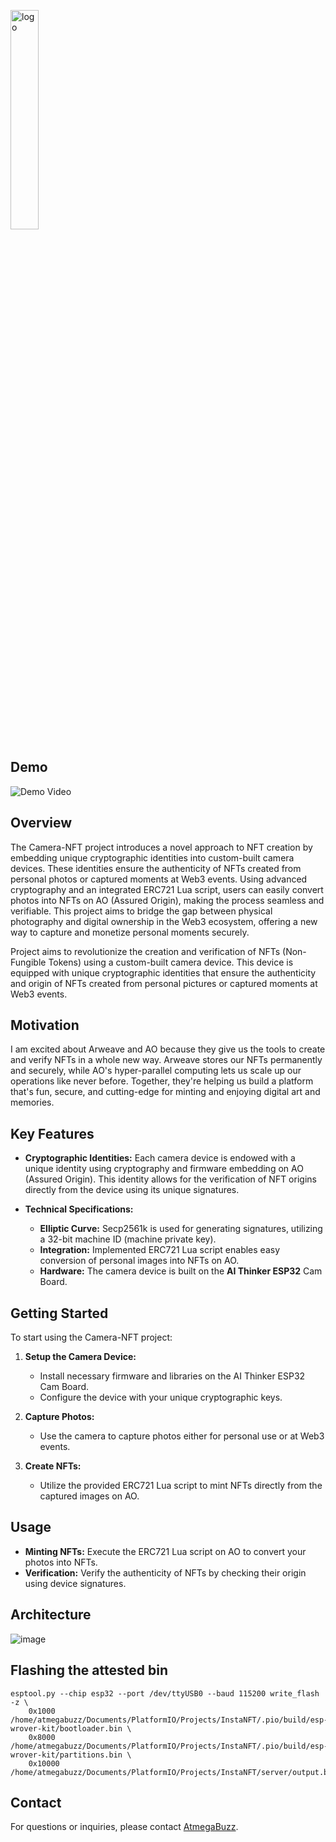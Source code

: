 <p><img src="https://github.com/AtmegaBuzz/InstaNFT/assets/68425016/5e828375-21a8-458f-b34c-9638000faaae" alt="logo" width="30%" /></p>


## Demo
![Demo Video](https://youtu.be/N9f028EOvnw)

## Overview

The Camera-NFT project introduces a novel approach to NFT creation by embedding unique cryptographic identities into custom-built camera devices. These identities ensure the authenticity of NFTs created from personal photos or captured moments at Web3 events. Using advanced cryptography and an integrated ERC721 Lua script, users can easily convert photos into NFTs on AO (Assured Origin), making the process seamless and verifiable. This project aims to bridge the gap between physical photography and digital ownership in the Web3 ecosystem, offering a new way to capture and monetize personal moments securely.

Project aims to revolutionize the creation and verification of NFTs (Non-Fungible Tokens) using a custom-built camera device. This device is equipped with unique cryptographic identities that ensure the authenticity and origin of NFTs created from personal pictures or captured moments at Web3 events.

## Motivation 
I am excited about Arweave and AO because they give us the tools to create and verify NFTs in a whole new way. Arweave stores our NFTs permanently and securely, while AO's hyper-parallel computing lets us scale up our operations like never before. Together, they're helping us build a platform that's fun, secure, and cutting-edge for minting and enjoying digital art and memories.

## Key Features

- **Cryptographic Identities:** Each camera device is endowed with a unique identity using cryptography and firmware embedding on AO (Assured Origin). This identity allows for the verification of NFT origins directly from the device using its unique signatures.
  
- **Technical Specifications:**
  - **Elliptic Curve:** Secp2561k is used for generating signatures, utilizing a 32-bit machine ID (machine private key).
  - **Integration:** Implemented ERC721 Lua script enables easy conversion of personal images into NFTs on AO.
  - **Hardware:** The camera device is built on the **AI Thinker ESP32** Cam Board.

## Getting Started

To start using the Camera-NFT project:

1. **Setup the Camera Device:**
   - Install necessary firmware and libraries on the AI Thinker ESP32 Cam Board.
   - Configure the device with your unique cryptographic keys.

2. **Capture Photos:**
   - Use the camera to capture photos either for personal use or at Web3 events.

3. **Create NFTs:**
   - Utilize the provided ERC721 Lua script to mint NFTs directly from the captured images on AO.

## Usage

- **Minting NFTs:** Execute the ERC721 Lua script on AO to convert your photos into NFTs.
- **Verification:** Verify the authenticity of NFTs by checking their origin using device signatures.

## Architecture
![image](https://github.com/AtmegaBuzz/InstaNFT/assets/68425016/202e0ea0-beb5-4d80-b2f4-a8d209e20b5f)

## Flashing the attested bin
```
esptool.py --chip esp32 --port /dev/ttyUSB0 --baud 115200 write_flash -z \
    0x1000 /home/atmegabuzz/Documents/PlatformIO/Projects/InstaNFT/.pio/build/esp-wrover-kit/bootloader.bin \
    0x8000 /home/atmegabuzz/Documents/PlatformIO/Projects/InstaNFT/.pio/build/esp-wrover-kit/partitions.bin \
    0x10000 /home/atmegabuzz/Documents/PlatformIO/Projects/InstaNFT/server/output.bin
```


## Contact

For questions or inquiries, please contact [AtmegaBuzz](https://x.com/a_kraken_head).

